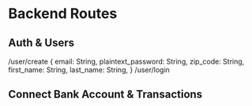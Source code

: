 # Backend Routes
## Auth & Users
/user/create
    {
        email: String,
        plaintext_password: String,
        zip_code: String,
        first_name: String,
        last_name: String,
    }
/user/login

## Connect Bank Account & Transactions

